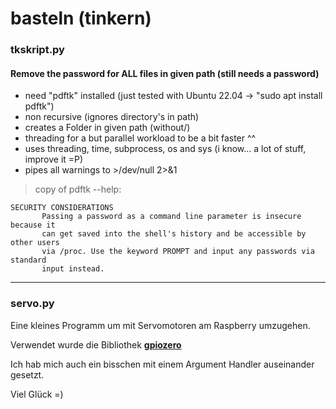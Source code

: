 # basteln (tinkern)

### tkskript.py

#### Remove the password for ALL files in given path (still needs a password)

- need "pdftk" installed (just tested with Ubuntu 22.04 -> "sudo apt install pdftk")
- non recursive (ignores directory's in path)
- creates a Folder in given path (without/)
- threading for a but parallel workload to be a bit faster ^^
- uses threading, time, subprocess, os and sys (i know... a lot of stuff, improve it =P)
- pipes all warnings to >/dev/null 2>&1


> copy of pdftk --help:
```
SECURITY CONSIDERATIONS
       Passing a password as a command line parameter is insecure because it
       can get saved into the shell's history and be accessible by other users
       via /proc. Use the keyword PROMPT and input any passwords via standard
       input instead.
```

---
### servo.py

Eine kleines Programm um mit Servomotoren am Raspberry umzugehen.

Verwendet wurde die Bibliothek
[__gpiozero__](https://gpiozero.readthedocs.io/en/stable/)

Ich hab mich auch ein bisschen mit einem Argument Handler auseinander gesetzt.


Viel Glück =)
